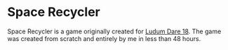 Space Recycler
==============

Space Recycler is a game originally created for [Ludum Dare 18][ld18]. The game
was created from scratch and entirely by me in less than 48 hours.

  [ld18]: http://www.ludumdare.com/compo/ludum-dare-18/